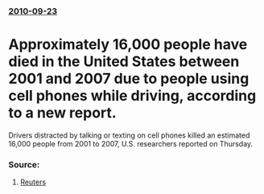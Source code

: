 ### [2010-09-23](/news/2010/09/23/index.md)

# Approximately 16,000 people have died in the United States between 2001 and 2007 due to people using cell phones while driving, according to a new report. 

Drivers distracted by talking or texting on cell phones killed an estimated 16,000 people from 2001 to 2007, U.S. researchers reported on Thursday.


### Source:

1. [Reuters](http://www.reuters.com/article/idUSTRE68M53K20100923)
